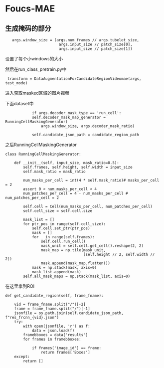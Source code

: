 # Foucs-MAE

## 生成掩码的部分

	   args.window_size = (args.num_frames // args.tubelet_size,
	                        args.input_size // patch_size[0],
	                        args.input_size // patch_size[1])

设置了每个小windows的大小

然后在run_class_pretrain.py中

 	 transform = DataAugmentationForCandidateRegionVideomae(args, test_mode)

进入获取masked区域的图片视频

下面dataset中

	            if args.decoder_mask_type == 'run_cell':
                self.decoder_mask_map_generator = RunningCellMaskingGenerator(
                    args.window_size, args.decoder_mask_ratio)

				self.candidate_json_path = candidate_region_path

之后RunningCellMaskingGenerator
	
	class RunningCellMaskingGenerator:
	
	    def __init__(self, input_size, mask_ratio=0.5):
	        self.frames, self.height, self.width = input_size
	        self.mask_ratio = mask_ratio
	
	        num_masks_per_cell = int(4 * self.mask_ratio)# masks_per_cell = 2
	        assert 0 < num_masks_per_cell < 4
	        num_patches_per_cell = 4 - num_masks_per_cell # num_patches_per_cell = 2
	
	        self.cell = Cell(num_masks_per_cell, num_patches_per_cell)
	        self.cell_size = self.cell.size
	
	        mask_list = []
	        for ptr_pos in range(self.cell_size):
	            self.cell.set_ptr(ptr_pos)
	            mask = []
	            for _ in range(self.frames):
	                self.cell.run_cell()
	                mask_unit = self.cell.get_cell().reshape(2, 2)
	                mask_map = np.tile(mask_unit,
	                                   [self.height // 2, self.width // 2])
	                mask.append(mask_map.flatten())
	            mask = np.stack(mask, axis=0)
	            mask_list.append(mask)
	        self.all_mask_maps = np.stack(mask_list, axis=0)

在这里拿到ROI

    def get_candidate_region(self, frame_fname):

        vid = frame_fname.split("/")[-2]
        frame = frame_fname.split("/")[-1]
        jsonfile = os.path.join(self.candidate_json_path, f"res_frcnn_{vid}.json")
        try:
            with open(jsonfile, 'r') as f:
                data = json.load(f)
            framebboxes = data['results']
            for frames in framebboxes:
                
                if frames['image_id'] == frame:
                    return frames['Boxes']
        except:
            return []